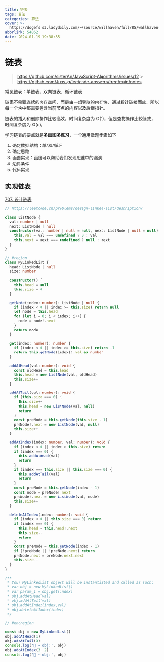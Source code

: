 ```yaml
---
title: 链表
tags: 算法
categories: 算法
cover: >-
  https://dogefs.s3.ladydaily.com/~/source/wallhaven/full/85/wallhaven-85dwdk.jpg?w=2560&h=1440&fmt=webp
abbrlink: 54862
date: 2024-01-19 19:38:35
---
```


# 链表

> https://github.com/sisterAn/JavaScript-Algorithms/issues/12 > https://github.com/Juns-g/leetcode-answers/tree/main/notes

常见链表：单链表、双向链表、循环链表

链表不需要连续的内存空间，而是由一组零散的内存块，通过指针链接而成，所以每一个块中都需要包含当前节点的内容以及后继指针。

链表的插入和删除操作比较高效，时间复杂度为 O(1)，但是查找操作比较低效，时间复杂度为 O(n)。

学习链表的要点就是**多画图多练习**，一个通用做题步骤如下

1. 确定数据结构：单/双/循环
2. 确定思路
3. 画图实现：画图可以帮助我们发现思维中的漏洞
4. 边界条件
5. 代码实现

## 实现链表

[707. 设计链表](https://leetcode.cn/problems/design-linked-list/description/)

```ts
// https://leetcode.cn/problems/design-linked-list/description/

class ListNode {
  val: number | null
  next: ListNode | null
  constructor(val: number | null = null, next: ListNode | null = null) {
    this.val = val === undefined ? 0 : val
    this.next = next === undefined ? null : next
  }
}

// #region
class MyLinkedList {
  head: ListNode | null
  size: number

  constructor() {
    this.head = null
    this.size = 0
  }

  getNode(index: number): ListNode | null {
    if (index < 0 || index >= this.size) return null
    let node = this.head
    for (let i = 0; i < index; i++) {
      node = node!.next
    }
    return node
  }

  get(index: number): number {
    if (index < 0 || index >= this.size) return -1
    return this.getNode(index)!.val as number
  }

  addAtHead(val: number): void {
    const oldHead = this.head
    this.head = new ListNode(val, oldHead)
    this.size++
  }

  addAtTail(val: number): void {
    if (this.size === 0) {
      this.size++
      this.head = new ListNode(val, null)
      return
    }
    const preNode = this.getNode(this.size - 1)
    preNode!.next = new ListNode(val, null)
    this.size++
  }

  addAtIndex(index: number, val: number): void {
    if (index < 0 || index > this.size) return
    if (index === 0) {
      this.addAtHead(val)
      return
    }
    if (index === this.size || this.size === 0) {
      this.addAtTail(val)
      return
    }
    const preNode = this.getNode(index - 1)
    const node = preNode!.next
    preNode!.next = new ListNode(val, node)
    this.size++
  }

  deleteAtIndex(index: number): void {
    if (index < 0 || this.size === 0) return
    if (index === 0) {
      this.head = this.head!.next
      this.size--
      return
    }
    const preNode = this.getNode(index - 1)
    if (!preNode || !preNode.next) return
    preNode.next = preNode.next.next
    this.size--
  }
}

/**
 * Your MyLinkedList object will be instantiated and called as such:
 * var obj = new MyLinkedList()
 * var param_1 = obj.get(index)
 * obj.addAtHead(val)
 * obj.addAtTail(val)
 * obj.addAtIndex(index,val)
 * obj.deleteAtIndex(index)
 */

// #endregion

const obj = new MyLinkedList()
obj.addAtHead(1)
obj.addAtTail(3)
console.log('🚀 ~ obj:', obj)
obj.addAtIndex(3, 2)
console.log('🚀 ~ obj:', obj)
```
